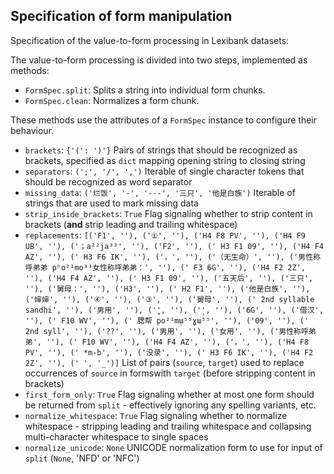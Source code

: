 ## Specification of form manipulation


Specification of the value-to-form processing in Lexibank datasets:

The value-to-form processing is divided into two steps, implemented as methods:
- `FormSpec.split`: Splits a string into individual form chunks.
- `FormSpec.clean`: Normalizes a form chunk.

These methods use the attributes of a `FormSpec` instance to configure their behaviour.

- `brackets`: `{'(': ')'}`
  Pairs of strings that should be recognized as brackets, specified as `dict` mapping opening string to closing string
- `separators`: `(';', '/', ',')`
  Iterable of single character tokens that should be recognized as word separator
- `missing_data`: `('烂饭', '-', '---', '三只', '他是白族')`
  Iterable of strings that are used to mark missing data
- `strip_inside_brackets`: `True`
  Flag signaling whether to strip content in brackets (**and** strip leading and trailing whitespace)
- `replacements`: `[('F1', ''), ('①', ''), ('H4 F8 PV', ''), ('H4 F9 UB', ''), ('；a²²ja³³', ''), ('F2', ''), (' H3 F1 09', ''), ('H4 F4 AZ', ''), (' H3 F6 IK', ''), ('，', ''), ('（无生命）', ''), ('男性称呼弟弟 pʰo²¹mo³³女性称呼弟弟：', ''), (' F3 6G', ''), ('H4 F2 2Z', ''), ('H4 F4 AZ', ''), (' H3 F1 09', ''), ('五天后', ''), ('三只', ''), ('舅母：', ''), ('H3', ''), (' H2 F1', ''), ('他是白族', ''), ('婶婶', ''), ('④', ''), ('③', ''), ('舅母', ''), (' 2nd syllable sandhi', ''), ('男用', ''), ('̪', ''), ('̩', ''), ('6G', ''), ('借汉', ''), (' F10 WV', ''), (' 腮帮 po²¹mɯ̠⁵⁵ɣɯ⁵⁵', ''), ('09', ''), (' 2nd syll', ''), ('??', ''), ('男用', ''), ('女用', ''), ('男性称呼弟弟', ''), (' F10 WV', ''), ('H4 F4 AZ', ''), ('，', ''), ('H4 F8 PV', ''), (' *m-b', ''), ('没录', ''), (' H3 F6 IK', ''), ('H4 F2 2Z', ''), (' ', '_')]`
  List of pairs (`source`, `target`) used to replace occurrences of `source` in formswith `target` (before stripping content in brackets)
- `first_form_only`: `True`
  Flag signaling whether at most one form should be returned from `split` - effectively ignoring any spelling variants, etc.
- `normalize_whitespace`: `True`
  Flag signaling whether to normalize whitespace - stripping leading and trailing whitespace and collapsing multi-character whitespace to single spaces
- `normalize_unicode`: `None`
  UNICODE normalization form to use for input of `split` (`None`, 'NFD' or 'NFC')